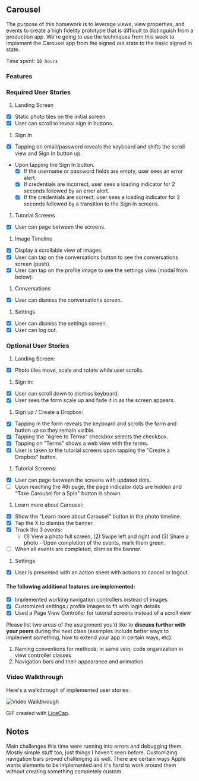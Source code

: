 ## Carousel

The purpose of this homework is to leverage views, view properties, and events to create a high fidelity prototype that is difficult to distinguish from a production app. We're going to use the techniques from this week to implement the Carousel app from the signed out state to the basic signed in state.

Time spent: `10 hours`

### Features

### Required User Stories

1. Landing Screen
  - [X] Static photo tiles on the initial screen.
  - [X] User can scroll to reveal sign in buttons.
1. Sign In
  - [X] Tapping on email/password reveals the keyboard and shifts the scroll view and Sign In button up.
  - Upon tapping the Sign In button.
     - [X] If the username or password fields are empty, user sees an error alert.
     - [X] If credentials are incorrect, user sees a loading indicator for 2 seconds followed by an error alert.
     - [X] If the credentials are correct, user sees a loading indicator for 2 seconds followed by a transition to the Sign In screens.
1. Tutorial Screens
  - [X] User can page between the screens.
1. Image Timeline
  - [X] Display a scrollable view of images.
  - [X] User can tap on the conversations button to see the conversations screen (push).
  - [X] User can tap on the profile image to see the settings view (modal from below).
1. Conversations
  - [X] User can dismiss the conversations screen.
1. Settings
  - [X] User can dismiss the settings screen.
  - [X] User can log out.

### Optional User Stories

1. Landing Screen:  
  - [X] Photo tiles move, scale and rotate while user scrolls.
1. Sign In:
  - [X] User can scroll down to dismiss keyboard.
  - [X] User sees the form scale up and fade it in as the screen appears.
1. Sign up / Create a Dropbox:
  - [X] Tapping in the form reveals the keyboard and scrolls the form and button up so they remain visible.
  - [X] Tapping the "Agree to Terms" checkbox selects the checkbox.
  - [X] Tapping on "Terms" shows a web view with the terms.
  - [X] User is taken to the tutorial screens upon tapping the "Create a Dropbox" button.
1. Tutorial Screens:
  - [X] User can page between the screens with updated dots.
  - [ ] Upon reaching the 4th page, the page indicator dots are hidden and "Take Carousel for a Spin" button is shown.
1. Learn more about Carousel:
  - [X] Show the "Learn more about Carousel" button in the photo timeline.
  - [X] Tap the X to dismiss the banner.
  - [X] Track the 3 events:
     - (1) View a photo full screen, (2) Swipe left and right and (3) Share a photo  - Upon completion of the events, mark them green.
  - [ ] When all events are completed, dismiss the banner.
1. Settings
  - [X] User is presented with an action sheet with actions to cancel or logout.


#### The following **additional** features are implemented:

- [X] Implemented working navigation controllers instead of images
- [X] Customized settings / profile images to fit with login details
- [X] Used a Page View Controller for tutorial screens instead of a scroll view

Please list two areas of the assignment you'd like to **discuss further with your peers** during the next class (examples include better ways to implement something, how to extend your app in certain ways, etc):

1. Naming conventions for methods; in same vein, code organization in view controller classes
2. Navigation bars and their appearance and animation

### Video Walkthrough 

Here's a walkthrough of implemented user stories:

<img src='http://i.imgur.com/link/to/your/gif/file.gif' title='Video Walkthrough' width='' alt='Video Walkthrough' />

GIF created with [LiceCap](http://www.cockos.com/licecap/).

## Notes

Main challenges this time were running into errors and debugging them. Mostly simple stuff too, just things I haven't seen before. Customizing navigation bars proved challenging as well. There are certain ways Apple wants elements to be implemented and it's hard to work around them without creating something completely custom.

